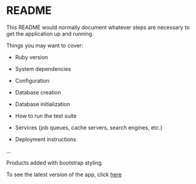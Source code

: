 README
======

This README would normally document whatever steps are necessary to get the application up and running.

Things you may want to cover:

+ Ruby version

+ System dependencies

+ Configuration

+ Database creation

+ Database initialization

+ How to run the test suite

+ Services (job queues, cache servers, search engines, etc.)

+ Deployment instructions

…

Products added with bootstrap styling.

To see the latest version of the app, click [here](http://parrellelsapp.herokuapp.com/)